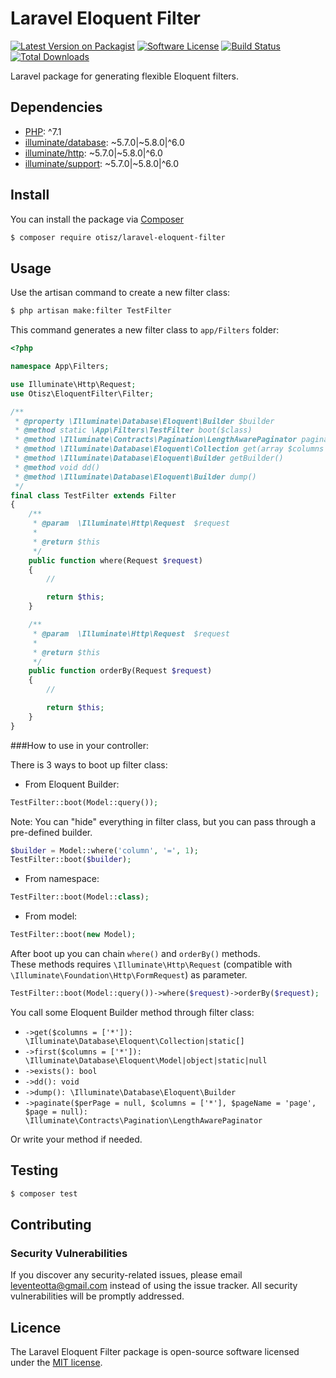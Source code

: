 # Laravel Eloquent Filter

[![Latest Version on Packagist][shield-packagist]][link-packagist]
[![Software License][shield-license]](LICENSE.md)
[![Build Status][shield-travis]][link-travis]
[![Total Downloads][shield-downloads]][link-packagist]

Laravel package for generating flexible Eloquent filters.

## Dependencies 

- [PHP](https://secure.php.net): ^7.1
- [illuminate/database](https://github.com/illuminate/database): ~5.7.0|~5.8.0|^6.0
- [illuminate/http](https://github.com/illuminate/http): ~5.7.0|~5.8.0|^6.0
- [illuminate/support](https://github.com/illuminate/support): ~5.7.0|~5.8.0|^6.0

## Install

You can install the package via [Composer](https://getcomposer.org/)
```bash
$ composer require otisz/laravel-eloquent-filter
```
    
## Usage

Use the artisan command to create a new filter class:

```bash
$ php artisan make:filter TestFilter
```

This command generates a new filter class to `app/Filters` folder:

```php
<?php

namespace App\Filters;

use Illuminate\Http\Request;
use Otisz\EloquentFilter\Filter;

/**
 * @property \Illuminate\Database\Eloquent\Builder $builder
 * @method static \App\Filters\TestFilter boot($class)
 * @method \Illuminate\Contracts\Pagination\LengthAwarePaginator paginate($perPage = null, $columns = ['*'], $pageName = 'page', $page = null)
 * @method \Illuminate\Database\Eloquent\Collection get(array $columns = ['*'])
 * @method \Illuminate\Database\Eloquent\Builder getBuilder()
 * @method void dd()
 * @method \Illuminate\Database\Eloquent\Builder dump()
 */
final class TestFilter extends Filter
{
    /**
     * @param  \Illuminate\Http\Request  $request
     *
     * @return $this
     */
    public function where(Request $request)
    {
        //

        return $this;
    }

    /**
     * @param  \Illuminate\Http\Request  $request
     *
     * @return $this
     */
    public function orderBy(Request $request)
    {
        //

        return $this;
    }
}

```

###How to use in your controller:

There is 3 ways to boot up filter class:

- From Eloquent Builder:

```php
TestFilter::boot(Model::query());
```

Note: You can "hide" everything in filter class, but you can pass through a pre-defined builder.

```php
$builder = Model::where('column', '=', 1);
TestFilter::boot($builder);
```

- From namespace:

```php
TestFilter::boot(Model::class);
```

- From model:

```php
TestFilter::boot(new Model);
```

After boot up you can chain `where()` and `orderBy()` methods. \
These methods requires `\Illuminate\Http\Request` (compatible with `\Illuminate\Foundation\Http\FormRequest`) as parameter.

```php
TestFilter::boot(Model::query())->where($request)->orderBy($request);
```

You call some Eloquent Builder method through filter class:

- `->get($columns = ['*']): \Illuminate\Database\Eloquent\Collection|static[]`
- `->first($columns = ['*']): \Illuminate\Database\Eloquent\Model|object|static|null`
- `->exists(): bool`
- `->dd(): void`
- `->dump(): \Illuminate\Database\Eloquent\Builder`
- `->paginate($perPage = null, $columns = ['*'], $pageName = 'page', $page = null): \Illuminate\Contracts\Pagination\LengthAwarePaginator`

Or write your method if needed.

## Testing

``` bash
$ composer test
```

## Contributing

### Security Vulnerabilities

If you discover any security-related issues, please email [leventeotta@gmail.com](mailto:leventeotta@gmail.com) instead of using the issue tracker. All security vulnerabilities will be promptly addressed.

## Licence

The Laravel Eloquent Filter package is open-source software licensed under the [MIT license](LICENSE.md).

[shield-packagist]: https://img.shields.io/packagist/v/otisz/laravel-eloquent-filter.svg?style=flat-square
[shield-license]: https://img.shields.io/badge/license-MIT-brightgreen.svg?style=flat-square
[shield-travis]: https://img.shields.io/travis/Otisz/laravel-eloquent-filter.svg?style=flat-square
[shield-downloads]: https://img.shields.io/packagist/dt/otisz/laravel-eloquent-filter.svg?style=flat-square

[link-packagist]: https://packagist.org/packages/otisz/laravel-eloquent-filter
[link-travis]: https://travis-ci.org/Otisz/laravel-eloquent-filter
